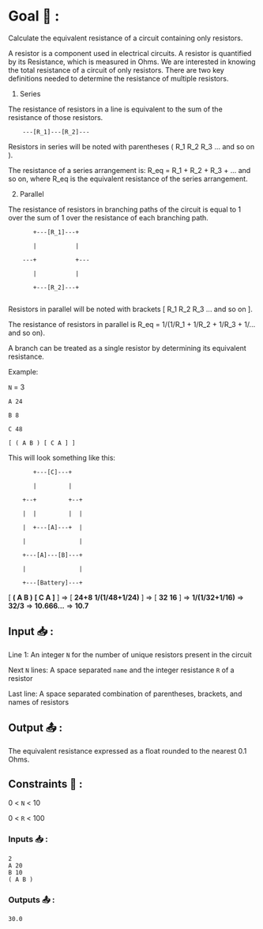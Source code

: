 # Goal 🎯 :

Calculate the equivalent resistance of a circuit containing only resistors.



A resistor is a component used in electrical circuits. A resistor is quantified by its Resistance, which is measured in Ohms. We are interested in knowing the total resistance of a circuit of only resistors. There are two key definitions needed to determine the resistance of multiple resistors. 



1. Series



The resistance of resistors in a line is equivalent to the sum of the resistance of those resistors.




```
    ---[R_1]---[R_2]---
```


Resistors in series will be noted with parentheses ( R_1 R_2 R_3 ... and so on ).



The resistance of a series arrangement is: R_eq = R_1 + R_2 + R_3 + ... and so on, where R_eq is the equivalent resistance of the series arrangement.



2. Parallel



The resistance of resistors in branching paths of the circuit is equal to 1 over the sum of 1 over the resistance of each branching path.




```
       +---[R_1]---+

       |           |

    ---+           +---

       |           |

       +---[R_2]---+


```




Resistors in parallel will be noted with brackets [ R_1 R_2 R_3 ... and so on ].



The resistance of resistors in parallel is R_eq = 1/(1/R_1 + 1/R_2 + 1/R_3 + 1/... and so on). 



A branch can be treated as a single resistor by determining its equivalent resistance.



Example:



`N` = 3


```
A 24

B 8

C 48

[ ( A B ) [ C A ] ]
```


This will look something like this:




```
       +---[C]---+

       |         |

    +--+         +--+

    |  |         |  |

    |  +---[A]---+  |

    |               |

    +---[A]---[B]---+

    |               |

    +---[Battery]---+
```


[ **( A B )** **[ C A ]** ] =&gt; [ **24+8** **1/(1/48+1/24)** ] =&gt; [ **32** **16** ] =&gt; **1/(1/32+1/16)** =&gt; **32/3** =&gt; **10.666...** =&gt; **10.7**

## Input 📥 :

Line 1: An integer `N` for the number of unique resistors present in the circuit

Next `N` lines: A space separated `name` and the integer resistance `R` of a resistor

Last line: A space separated combination of parentheses, brackets, and names of resistors

## Output 📤 :

The equivalent resistance expressed as a float rounded to the nearest 0.1 Ohms.

##  Constraints 📏 :

0 &lt; `N` &lt; 10

0 &lt; `R` &lt; 100

### Inputs 📥 :


```
2
A 20
B 10
( A B )
```


### Outputs 📤 :


```
30.0
```
